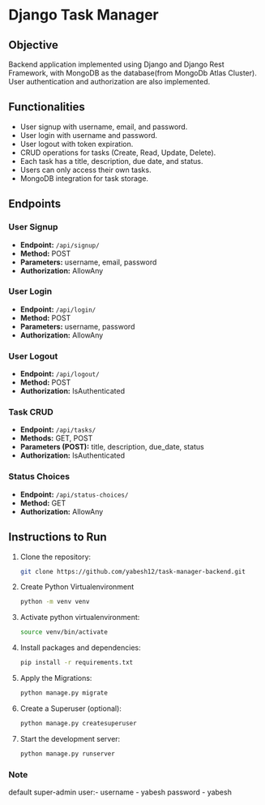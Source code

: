 # Django Task Manager

## Objective

Backend application implemented using Django and Django Rest Framework, with MongoDB as the database(from MongoDb Atlas Cluster). User authentication and authorization are also implemented.

## Functionalities

- User signup with username, email, and password.
- User login with username and password.
- User logout with token expiration.
- CRUD operations for tasks (Create, Read, Update, Delete).
- Each task has a title, description, due date, and status.
- Users can only access their own tasks.
- MongoDB integration for task storage.

## Endpoints

### User Signup
- **Endpoint:** `/api/signup/`
- **Method:** POST
- **Parameters:** username, email, password
- **Authorization:** AllowAny

### User Login
- **Endpoint:** `/api/login/`
- **Method:** POST
- **Parameters:** username, password
- **Authorization:** AllowAny

### User Logout
- **Endpoint:** `/api/logout/`
- **Method:** POST
- **Authorization:** IsAuthenticated

### Task CRUD
- **Endpoint:** `/api/tasks/`
- **Methods:** GET, POST
- **Parameters (POST):** title, description, due_date, status
- **Authorization:** IsAuthenticated

### Status Choices
- **Endpoint:** `/api/status-choices/`
- **Method:** GET
- **Authorization:** AllowAny

## Instructions to Run

1. Clone the repository:
   ```bash
   git clone https://github.com/yabesh12/task-manager-backend.git

2. Create Python Virtualenvironment
    ```bash
    python -m venv venv

3. Activate python virtualenvironment:
    ```bash
    source venv/bin/activate

4. Install packages and dependencies:
    ```bash
    pip install -r requirements.txt

5. Apply the Migrations:
    ```bash
    python manage.py migrate

6. Create a Superuser (optional):
     ```bash
    python manage.py createsuperuser

7. Start the development server:
    ```bash
    python manage.py runserver


### Note
default super-admin user:-
username - yabesh 
password - yabesh

